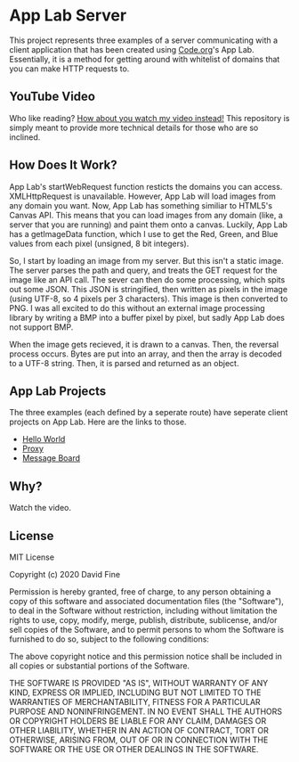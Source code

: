 # App Lab Server
This project represents three examples of a server communicating with a client application that has been created using [Code.org](https://studio.code.org/home)'s App Lab. Essentially, it is a method for getting around with whitelist of domains that you can make HTTP requests to.

## YouTube Video
Who like reading? [How about you watch my video instead!](https://youtu.be/i-pE1P4cHIs) This repository is simply meant to provide more technical details for those who are so inclined.

## How Does It Work?
App Lab's startWebRequest function resticts the domains you can access. XMLHttpRequest is unavailable. However, App Lab will load images from any domain you want. Now, App Lab has something similiar to HTML5's Canvas API. This means that you can load images from any domain (like, a server that you are running) and paint them onto a canvas. Luckily, App Lab has a getImageData function, which I use to get the Red, Green, and Blue values from each pixel (unsigned, 8 bit integers).

So, I start by loading an image from my server. But this isn't a static image. The server parses the path and query, and treats the GET request for the image like an API call. The sever can then do some processing, which spits out some JSON. This JSON is stringified, then written as pixels in the image (using UTF-8, so 4 pixels per 3 characters). This image is then converted to PNG. I was all excited to do this without an external image processing library by writing a BMP into a buffer pixel by pixel, but sadly App Lab does not support BMP.

When the image gets recieved, it is drawn to a canvas. Then, the reversal process occurs. Bytes are put into an array, and then the array is decoded to a UTF-8 string. Then, it is parsed and returned as an object.

## App Lab Projects
The three examples (each defined by a seperate route) have seperate client projects on App Lab. Here are the links to those.
 - [Hello World](https://studio.code.org/projects/applab/9qYTMHCwXtOzNFMQm_7BroiPkUEob_oLrb_d7zjiiGw)
 - [Proxy](https://studio.code.org/projects/applab/5gPBz4yS0pvbLxQaSz3rmKcH1D81DjtO6gj3MWewq9Q)
 - [Message Board](https://studio.code.org/projects/applab/akr_ClyzQaU8oAF1T_fpVTWsgOGuTgTpnv_Ak2NHDtw)

## Why?
Watch the video.

## License
MIT License

Copyright (c) 2020 David Fine

Permission is hereby granted, free of charge, to any person obtaining a copy
of this software and associated documentation files (the "Software"), to deal
in the Software without restriction, including without limitation the rights
to use, copy, modify, merge, publish, distribute, sublicense, and/or sell
copies of the Software, and to permit persons to whom the Software is
furnished to do so, subject to the following conditions:

The above copyright notice and this permission notice shall be included in all
copies or substantial portions of the Software.

THE SOFTWARE IS PROVIDED "AS IS", WITHOUT WARRANTY OF ANY KIND, EXPRESS OR
IMPLIED, INCLUDING BUT NOT LIMITED TO THE WARRANTIES OF MERCHANTABILITY,
FITNESS FOR A PARTICULAR PURPOSE AND NONINFRINGEMENT. IN NO EVENT SHALL THE
AUTHORS OR COPYRIGHT HOLDERS BE LIABLE FOR ANY CLAIM, DAMAGES OR OTHER
LIABILITY, WHETHER IN AN ACTION OF CONTRACT, TORT OR OTHERWISE, ARISING FROM,
OUT OF OR IN CONNECTION WITH THE SOFTWARE OR THE USE OR OTHER DEALINGS IN THE
SOFTWARE.
